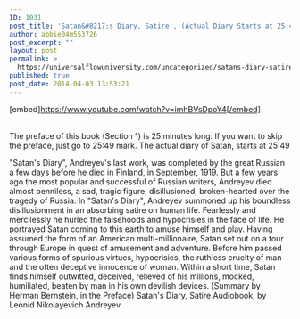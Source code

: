 ```yaml
---
ID: 1031
post_title: 'Satan&#8217;s Diary, Satire , (Actual Diary Starts at 25:49) by Leonid Nikolayevich Andreyev'
author: abbie04m553726
post_excerpt: ""
layout: post
permalink: >
  https://universalflowuniversity.com/uncategorized/satans-diary-satire-actual-diary-starts-at-2549-by-leonid-nikolayevich-andreyev/
published: true
post_date: 2014-04-03 13:53:21
---
```

[embed]https://www.youtube.com/watch?v=imhBVsDpoY4[/embed]</br></br>
<p>The preface of this book (Section 1) is 25 minutes long.
If you want to skip the preface, just go to 25:49 mark.
The actual diary of Satan, starts at 25:49

"Satan's Diary", Andreyev's last work, was completed by the great Russian a few days before he died in Finland, in September, 1919. But a few years ago the most popular and successful of Russian writers, Andreyev died almost penniless, a sad, tragic figure, disillusioned, broken-hearted over the tragedy of Russia. 
In "Satan's Diary", Andreyev summoned up his boundless disillusionment in an absorbing satire on human life. Fearlessly and mercilessly he hurled the falsehoods and hypocrisies in the face of life. He portrayed Satan coming to this earth to amuse himself and play. Having assumed the form of an American multi-millionaire, Satan set out on a tour through Europe in quest of amusement and adventure. Before him passed various forms of spurious virtues, hypocrisies, the ruthless cruelty of man and the often deceptive innocence of woman. Within a short time, Satan finds himself outwitted, deceived, relieved of his millions, mocked, humiliated, beaten by man in his own devilish devices. (Summary by Herman Bernstein, in the Preface)
Satan's Diary, Satire Audiobook, by Leonid Nikolayevich Andreyev</p>